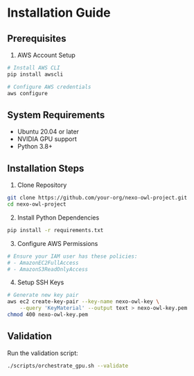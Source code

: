 # Installation Guide

## Prerequisites

1. AWS Account Setup

```bash
# Install AWS CLI
pip install awscli

# Configure AWS credentials
aws configure
```

## System Requirements

- Ubuntu 20.04 or later
- NVIDIA GPU support
- Python 3.8+

## Installation Steps

1. Clone Repository

```bash
git clone https://github.com/your-org/nexo-owl-project.git
cd nexo-owl-project
```

2. Install Python Dependencies

```bash
pip install -r requirements.txt
```

3. Configure AWS Permissions

```bash
# Ensure your IAM user has these policies:
# - AmazonEC2FullAccess
# - AmazonS3ReadOnlyAccess
```

4. Setup SSH Keys

```bash
# Generate new key pair
aws ec2 create-key-pair --key-name nexo-owl-key \
    --query 'KeyMaterial' --output text > nexo-owl-key.pem
chmod 400 nexo-owl-key.pem
```

## Validation

Run the validation script:

```bash
./scripts/orchestrate_gpu.sh --validate
```
